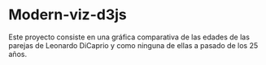 # Modern-viz-d3js
Este proyecto consiste en una gráfica comparativa de las edades de las parejas de Leonardo DiCaprio y como ninguna de ellas a pasado de los 25 años.
